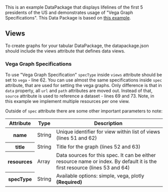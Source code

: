 This is an example DataPackage that displays lifelines of the first 5 presidents of the US and demonstrates usage of "Vega Graph Specifications". This Data Package is based on [this example](https://vega.github.io/vega-editor/?mode=vega&spec=lifelines).

## Views

To create graphs for your tabular DataPackage, the datapackage.json should include the views attribute that defines data views.

### Vega Graph Specifications

<script src="https://gist.github.com/anuveyatsu/a327e3fb6312e3200ed04e6a9bd1f78e.js"></script>
To use "Vega Graph Specification" `specType` inside `views` attribute should be set to `vega` - line 62. You can use almost the same specifications inside `spec` attribute, that are used for setting the vega graphs. Only difference is that in `data` property, all `url` and `path` attributes are moved out. Instead of that, `source` attribute is used to reference a dataset - lines 69 and 73. Note, in this example we implement multiple resources per one view.

Outside of `spec` attribute there are some other important parameters to note:

<table class="table table-bordered table-striped resource-summary">
  <thead>
   <tr>
     <th>Attribute</th>
     <th>Type</th>
     <th>Description</th>
   </tr>
  </thead>
  <tbody>
    <tr>
      <th>name</th>
      <td>String</td>
      <td>Unique identifier for view within list of views (lines 51 and 62)</td>
    </tr>
    <tr>
      <th>title</th>
      <td>String</td>
      <td>Title for the graph (lines 52 and 63)</td>
    </tr>
    <tr>
      <th>resources</th>
      <td>Array</td>
      <td>Data sources for this spec. It can be either resource name or index. By default it is the first resource (lines 53 and 64)</td>
    </tr>
    <tr>
      <th>specType</th>
      <td>String</td>
      <td>Available options: simple, vega, plotly <strong>(Required)</strong></td>
    </tr>
  </tbody>
</table>
